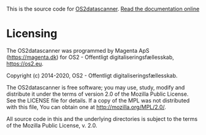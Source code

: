 This is the source code for [OS2datascanner](https://os2datascanner.magenta.dk). [Read
the documentation online](https://os2datascanner.readthedocs.io/)


# Licensing

The OS2datascanner was programmed by Magenta ApS (https://magenta.dk) for OS2 -
Offentligt digitaliseringsfællesskab, https://os2.eu.

Copyright (c) 2014-2020, OS2 - Offentligt digitaliseringsfællesskab.

The OS2datascanner is free software; you may use, study, modify and distribute
it under the terms of version 2.0 of the Mozilla Public License. See the
LICENSE file for details. If a copy of the MPL was not distributed with this
file, You can obtain one at http://mozilla.org/MPL/2.0/.

All source code in this and the underlying directories is subject to the terms
of the Mozilla Public License, v. 2.0.
